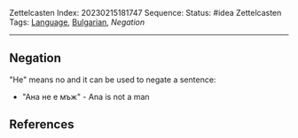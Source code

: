 Zettelcasten Index: 20230215181747
Sequence:
Status: #idea
Zettelcasten Tags:  [Language](../map-of-content/Language.md), [Bulgarian](../map-of-content/Bulgarian.md), *Negation*

---

## Negation

"Не" means no and it can be used to negate a sentence:

* "Ана не е мъж" - Ana is not a man

## References

